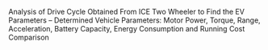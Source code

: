 Analysis of Drive Cycle Obtained From ICE Two Wheeler to Find the EV Parameters
– Determined Vehicle Parameters: Motor Power, Torque, Range, Acceleration, Battery Capacity, Energy Consumption and Running Cost Comparison
